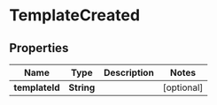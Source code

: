 

# TemplateCreated


## Properties

| Name | Type | Description | Notes |
|------------ | ------------- | ------------- | -------------|
|**templateId** | **String** |  |  [optional] |



